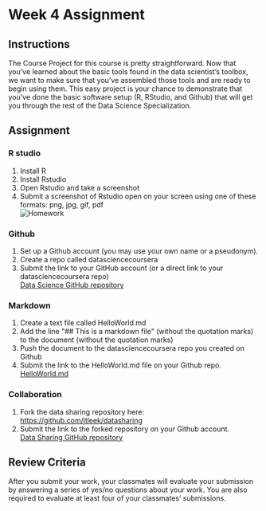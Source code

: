# Week 4 Assignment

## Instructions
The Course Project for this course is pretty straightforward. Now that you’ve learned about the basic tools found in the data scientist’s toolbox, we want to make sure that you’ve assembled those tools and are ready to begin using them. This easy project is your chance to demonstrate that you’ve done the basic software setup (R, RStudio, and Github) that will get you through the rest of the Data Science Specialization.

## Assignment
### R studio
1. Install R 
2. Install Rstudio
3. Open Rstudio and take a screenshot
4. Submit a screenshot of Rstudio open on your screen using one of these formats: png, jpg, gif, pdf  
![Homework](https://github.com/wamber-aww/coursera-data-science/blob/gh-pages/Course1_DataScientistsToolbox/W4RstudioScreenShot.png)

### Github
1. Set up a Github account (you may use your own name or a pseudonym).
2. Create a repo called datasciencecoursera
3. Submit the link to your GitHub account (or a direct link to your datasciencecoursera repo)  
[Data Science GitHub repository](https://github.com/wamber-aww/coursera-data-science)

### Markdown
1. Create a text file called HelloWorld.md
2. Add the line "## This is a markdown file" (without the quotation marks) to the document (without the quotation marks)
3. Push the document to the datasciencecoursera repo you created on Github
4. Submit the link to the HelloWorld.md file on your Github repo.  
[HelloWorld.md](https://github.com/wamber-aww/coursera-data-science/blob/gh-pages/Course1_DataScientistsToolbox/HelloWorld.md)

### Collaboration
1. Fork the data sharing repository here: <https://github.com/jtleek/datasharing>
2. Submit the link to the forked repository on your Github account.  
[Data Sharing GitHub repository](https://github.com/wamber-aww/datasharing)

## Review Criteria
After you submit your work, your classmates will evaluate your submission by answering a series of yes/no questions about your work. You are also required to evaluate at least four of your classmates’ submissions.
